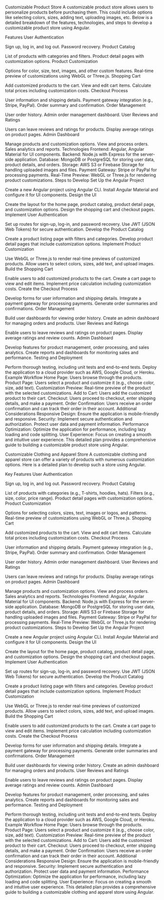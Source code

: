 Customizable Product Store
A customizable product store allows users to personalize products before purchasing them. This could include options like selecting colors, sizes, adding text, uploading images, etc. Below is a detailed breakdown of the features, technologies, and steps to develop a customizable product store using Angular.

Features
User Authentication

Sign up, log in, and log out.
Password recovery.
Product Catalog

List of products with categories and filters.
Product detail pages with customization options.
Product Customization

Options for color, size, text, images, and other custom features.
Real-time preview of customizations using WebGL or Three.js.
Shopping Cart

Add customized products to the cart.
View and edit cart items.
Calculate total prices including customization costs.
Checkout Process

User information and shipping details.
Payment gateway integration (e.g., Stripe, PayPal).
Order summary and confirmation.
Order Management

User order history.
Admin order management dashboard.
User Reviews and Ratings

Users can leave reviews and ratings for products.
Display average ratings on product pages.
Admin Dashboard

Manage products and customization options.
View and process orders.
Sales analytics and reports.
Technologies
Frontend: Angular, Angular Material for UI components.
Backend: Node.js with Express for the server-side application.
Database: MongoDB or PostgreSQL for storing user data, product details, and orders.
Storage: AWS S3 or Firebase Storage for handling uploaded images and files.
Payment Gateway: Stripe or PayPal for processing payments.
Real-Time Preview: WebGL or Three.js for rendering product customizations.
Steps to Develop
Set Up the Angular Project

Create a new Angular project using Angular CLI.
Install Angular Material and configure it for UI components.
Design the UI

Create the layout for the home page, product catalog, product detail page, and customization options.
Design the shopping cart and checkout pages.
Implement User Authentication

Set up routes for sign-up, log-in, and password recovery.
Use JWT (JSON Web Tokens) for secure authentication.
Develop the Product Catalog

Create a product listing page with filters and categories.
Develop product detail pages that include customization options.
Implement Product Customization

Use WebGL or Three.js to render real-time previews of customized products.
Allow users to select colors, sizes, add text, and upload images.
Build the Shopping Cart

Enable users to add customized products to the cart.
Create a cart page to view and edit items.
Implement price calculation including customization costs.
Create the Checkout Process

Develop forms for user information and shipping details.
Integrate a payment gateway for processing payments.
Generate order summaries and confirmations.
Order Management

Build user dashboards for viewing order history.
Create an admin dashboard for managing orders and products.
User Reviews and Ratings

Enable users to leave reviews and ratings on product pages.
Display average ratings and review counts.
Admin Dashboard

Develop features for product management, order processing, and sales analytics.
Create reports and dashboards for monitoring sales and performance.
Testing and Deployment

Perform thorough testing, including unit tests and end-to-end tests.
Deploy the application to a cloud provider such as AWS, Google Cloud, or Heroku.
Example Workflow
Home Page: Users browse through the products.
Product Page: Users select a product and customize it (e.g., choose color, size, add text).
Customization Preview: Real-time preview of the product with the selected customizations.
Add to Cart: Users add the customized product to their cart.
Checkout: Users proceed to checkout, enter shipping details, and make a payment.
Order Confirmation: Users receive an order confirmation and can track their order in their account.
Additional Considerations
Responsive Design: Ensure the application is mobile-friendly and responsive.
Security: Implement secure authentication and authorization. Protect user data and payment information.
Performance Optimization: Optimize the application for performance, including lazy loading and code splitting.
User Experience: Focus on creating a smooth and intuitive user experience.
This detailed plan provides a comprehensive guide to building a customizable product store using Angular.








<!-- About this Project  -->

Customizable Clothing and Apparel Store
A customizable clothing and apparel store can offer a variety of products with numerous customization options. Here is a detailed plan to develop such a store using Angular.

Key Features
User Authentication

Sign up, log in, and log out.
Password recovery.
Product Catalog

List of products with categories (e.g., T-shirts, hoodies, hats).
Filters (e.g., size, color, price range).
Product detail pages with customization options.
Product Customization

Options for selecting colors, sizes, text, images or logos, and patterns.
Real-time preview of customizations using WebGL or Three.js.
Shopping Cart

Add customized products to the cart.
View and edit cart items.
Calculate total prices including customization costs.
Checkout Process

User information and shipping details.
Payment gateway integration (e.g., Stripe, PayPal).
Order summary and confirmation.
Order Management

User order history.
Admin order management dashboard.
User Reviews and Ratings

Users can leave reviews and ratings for products.
Display average ratings on product pages.
Admin Dashboard

Manage products and customization options.
View and process orders.
Sales analytics and reports.
Technologies
Frontend: Angular, Angular Material for UI components.
Backend: Node.js with Express for the server-side application.
Database: MongoDB or PostgreSQL for storing user data, product details, and orders.
Storage: AWS S3 or Firebase Storage for handling uploaded images and files.
Payment Gateway: Stripe or PayPal for processing payments.
Real-Time Preview: WebGL or Three.js for rendering product customizations.
Steps to Develop
Set Up the Angular Project

Create a new Angular project using Angular CLI.
Install Angular Material and configure it for UI components.
Design the UI

Create the layout for the home page, product catalog, product detail page, and customization options.
Design the shopping cart and checkout pages.
Implement User Authentication

Set up routes for sign-up, log-in, and password recovery.
Use JWT (JSON Web Tokens) for secure authentication.
Develop the Product Catalog

Create a product listing page with filters and categories.
Develop product detail pages that include customization options.
Implement Product Customization

Use WebGL or Three.js to render real-time previews of customized products.
Allow users to select colors, sizes, add text, and upload images.
Build the Shopping Cart

Enable users to add customized products to the cart.
Create a cart page to view and edit items.
Implement price calculation including customization costs.
Create the Checkout Process

Develop forms for user information and shipping details.
Integrate a payment gateway for processing payments.
Generate order summaries and confirmations.
Order Management

Build user dashboards for viewing order history.
Create an admin dashboard for managing orders and products.
User Reviews and Ratings

Enable users to leave reviews and ratings on product pages.
Display average ratings and review counts.
Admin Dashboard

Develop features for product management, order processing, and sales analytics.
Create reports and dashboards for monitoring sales and performance.
Testing and Deployment

Perform thorough testing, including unit tests and end-to-end tests.
Deploy the application to a cloud provider such as AWS, Google Cloud, or Heroku.
Example Workflow
Home Page: Users browse through the products.
Product Page: Users select a product and customize it (e.g., choose color, size, add text).
Customization Preview: Real-time preview of the product with the selected customizations.
Add to Cart: Users add the customized product to their cart.
Checkout: Users proceed to checkout, enter shipping details, and make a payment.
Order Confirmation: Users receive an order confirmation and can track their order in their account.
Additional Considerations
Responsive Design: Ensure the application is mobile-friendly and responsive.
Security: Implement secure authentication and authorization. Protect user data and payment information.
Performance Optimization: Optimize the application for performance, including lazy loading and code splitting.
User Experience: Focus on creating a smooth and intuitive user experience.
This detailed plan provides a comprehensive guide to building a customizable clothing and apparel store using Angular.






